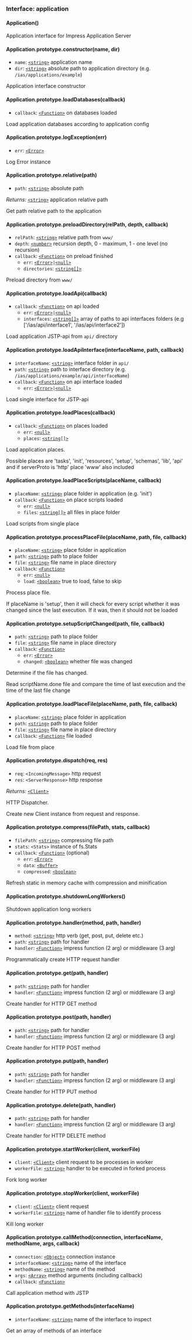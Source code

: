 ### Interface: application

#### Application()


Application interface for Impress Application Server


#### Application.prototype.constructor(name, dir)

- `name`: [`<string>`] application name
- `dir`: [`<string>`] absolute path to application directory (e.g.
      `/ias/applications/example`)

Application interface constructor


#### Application.prototype.loadDatabases(callback)

- `callback`: [`<Function>`] on databases loaded

Load application databases according to application config


#### Application.prototype.logException(err)

- `err`: [`<Error>`]

Log Error instance


#### Application.prototype.relative(path)

- `path`: [`<string>`] absolute path

_Returns:_ [`<string>`] application relative path

Get path relative path to the application


#### Application.prototype.preloadDirectory(relPath, depth, callback)

- `relPath`: [`<string>`] relative path from `www/`
- `depth`: [`<number>`] recursion depth, 0 - maximum, 1 - one level (no
      recursion)
- `callback`: [`<Function>`] on preload finished
  - `err`: [`<Error>`]` | `[`<null>`]
  - `directories`: [`<string[]>`][`<string>`]

Preload directory from `www/`


#### Application.prototype.loadApi(callback)

- `callback`: [`<Function>`] on api loaded
  - `err`: [`<Error>`]` | `[`<null>`]
  - `interfaces`: [`<string[]>`][`<string>`] array of paths to api interfaces
        folders (e.g ['/ias/api/interface1', '/ias/api/interface2'])

Load application JSTP-api from `api/` directory


#### Application.prototype.loadApiInterface(interfaceName, path, callback)

- `interfaceName`: [`<string>`] interface folder in `api/`
- `path`: [`<string>`] path to interface directory (e.g.
      `/ias/applications/example/api/interfaceName`)
- `callback`: [`<Function>`] on api interface loaded
  - `err`: [`<Error>`]` | `[`<null>`]

Load single interface for JSTP-api


#### Application.prototype.loadPlaces(callback)

- `callback`: [`<Function>`] on places loaded
  - `err`: [`<null>`]
  - `places`: [`<string[]>`][`<string>`]

Load application places.

Possible places are 'tasks', 'init', 'resources', 'setup', 'schemas',
'lib', 'api' and if serverProto is 'http' place 'www' also included


#### Application.prototype.loadPlaceScripts(placeName, callback)

- `placeName`: [`<string>`] place folder in application (e.g. 'init')
- `callback`: [`<Function>`] on place scripts loaded
  - `err`: [`<null>`]
  - `files`: [`<string[]>`][`<string>`] all files in place folder

Load scripts from single place


#### Application.prototype.processPlaceFile(placeName, path, file, callback)

- `placeName`: [`<string>`] place folder in application
- `path`: [`<string>`] path to place folder
- `file`: [`<string>`] file name in place directory
- `callback`: [`<Function>`]
  - `err`: [`<null>`]
  - `load`: [`<boolean>`] true to load, false to skip

Process place file.

If placeName is 'setup', then it will check for every script whether it was
changed since the last execution.
If it was, then it should not be loaded


#### Application.prototype.setupScriptChanged(path, file, callback)

- `path`: [`<string>`] path to place folder
- `file`: [`<string>`] file name in place directory
- `callback`: [`<Function>`]
  - `err`: [`<Error>`]
  - `changed`: [`<boolean>`] whether file was changed

Determine if the file has changed.

Read scriptName.done file and compare the time of last execution and the
time of the last file change


#### Application.prototype.loadPlaceFile(placeName, path, file, callback)

- `placeName`: [`<string>`] place folder in application
- `path`: [`<string>`] path to place folder
- `file`: [`<string>`] file name in place directory
- `callback`: [`<Function>`] file loaded

Load file from place


#### Application.prototype.dispatch(req, res)

- `req`: `<IncomingMessage>` http request
- `res`: `<ServerResponse>` http response

_Returns:_ [`<Client>`]

HTTP Dispatcher.

Create new Client instance from request and response.


#### Application.prototype.compress(filePath, stats, callback)

- `filePath`: [`<string>`] compressing file path
- `stats`: `<Stats>` instance of fs.Stats
- `callback`: [`<Function>`] (optional)
  - `err`: [`<Error>`]
  - `data`: [`<Buffer>`]
  - `compressed`: [`<boolean>`]

Refresh static in memory cache with compression and minification


#### Application.prototype.shutdownLongWorkers()


Shutdown application long workers


#### Application.prototype.handler(method, path, handler)

- `method`: [`<string>`] http verb (get, post, put, delete etc.)
- `path`: [`<string>`] path for handler
- `handler`: [`<Function>`] impress function (2 arg) or middleware (3 arg)

Programmatically create HTTP request handler


#### Application.prototype.get(path, handler)

- `path`: [`<string>`] path for handler
- `handler`: [`<Function>`] impress function (2 arg) or middleware (3 arg)

Create handler for HTTP GET method


#### Application.prototype.post(path, handler)

- `path`: [`<string>`] path for handler
- `handler`: [`<Function>`] impress function (2 arg) or middleware (3 arg)

Create handler for HTTP POST method


#### Application.prototype.put(path, handler)

- `path`: [`<string>`] path for handler
- `handler`: [`<Function>`] impress function (2 arg) or middleware (3 arg)

Create handler for HTTP PUT method


#### Application.prototype.delete(path, handler)

- `path`: [`<string>`] path for handler
- `handler`: [`<Function>`] impress function (2 arg) or middleware (3 arg)

Create handler for HTTP DELETE method


#### Application.prototype.startWorker(client, workerFile)

- `client`: [`<Client>`] client request to be processes in worker
- `workerFile`: [`<string>`] handler to be executed in forked process

Fork long worker


#### Application.prototype.stopWorker(client, workerFile)

- `client`: [`<Client>`] client request
- `workerFile`: [`<string>`] name of handler file to identify process

Kill long worker


#### Application.prototype.callMethod(connection, interfaceName, methodName, args, callback)

- `connection`: [`<Object>`] connection instance
- `interfaceName`: [`<string>`] name of the interface
- `methodName`: [`<string>`] name of the method
- `args`: [`<Array>`] method arguments (including callback)
- `callback`: [`<Function>`]

Call application method with JSTP


#### Application.prototype.getMethods(interfaceName)

- `interfaceName`: [`<string>`] name of the interface to inspect

Get an array of methods of an interface


[`<Buffer>`]: https://nodejs.org/api/buffer.html#buffer_class_buffer
[`<Client>`]: https://github.com/metarhia/impress/blob/master/lib/client.js
[`<Object>`]: https://developer.mozilla.org/en-US/docs/Web/JavaScript/Reference/Global_Objects/Object
[`<Function>`]: https://developer.mozilla.org/en-US/docs/Web/JavaScript/Reference/Global_Objects/Function
[`<Array>`]: https://developer.mozilla.org/en-US/docs/Web/JavaScript/Reference/Global_Objects/Array
[`<Error>`]: https://developer.mozilla.org/en-US/docs/Web/JavaScript/Reference/Global_Objects/Error
[`<boolean>`]: https://developer.mozilla.org/en-US/docs/Web/JavaScript/Data_structures#Boolean_type
[`<null>`]: https://developer.mozilla.org/en-US/docs/Web/JavaScript/Data_structures#Null_type
[`<number>`]: https://developer.mozilla.org/en-US/docs/Web/JavaScript/Data_structures#Number_type
[`<string>`]: https://developer.mozilla.org/en-US/docs/Web/JavaScript/Data_structures#String_type
